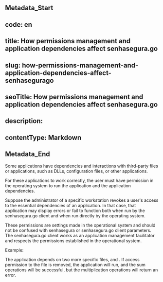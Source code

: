 ## Metadata_Start 
## code: en
## title: How permissions management and application dependencies affect senhasegura.go 
## slug: how-permissions-management-and-application-dependencies-affect-senhasegurago 
## seoTitle: How permissions management and application dependencies affect senhasegura.go 
## description:  
## contentType: Markdown 
## Metadata_End
Some applications have dependencies and interactions with third-party files or applications, such as DLLs, configuration files, or other applications.

For these applications to work correctly, the user must have permission in the operating system to run the application and the application dependencies.

Suppose the administrator of a specific workstation revokes a user's access to the essential dependencies of an application. In that case, that application may display errors or fail to function both when run by the senhasegura.go client and when run directly by the operating system.

These permissions are settings made in the operational system and should not be confused with senhasegura or senhasegura.go client parameters. The senhasegura.go client works as an application management facilitator and respects the permissions established in the operational system.

Example:

The  application depends on two more specific files,  and . If access permission to the file  is removed, the application will run, and the sum operations will be successful, but the multiplication operations will return an error.